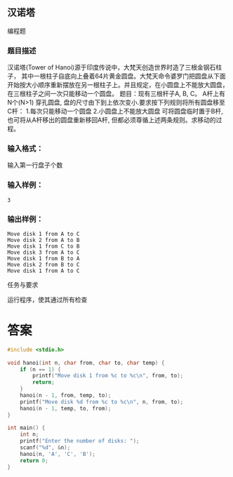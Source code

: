 ## 汉诺塔

编程题

### 题目描述

汉诺塔(Tower of Hanoi)源于印度传说中，大梵天创造世界时造了三根金钢石柱子，
其中一根柱子自底向上叠着64片黄金圆盘。大梵天命令婆罗门把圆盘从下面开始按大小顺序重新摆放在另一根柱子上。并且规定，在小圆盘上不能放大圆盘，在三根柱子之间一次只能移动一个圆盘。
题目：现有三根杆子A, B, C。
A杆上有N个(N>1) 穿孔圆盘, 盘的尺寸由下到上依次变小.要求按下列规则将所有圆盘移至C杆：
1.每次只能移动一个圆盘
2.小圆盘上不能放大圆盘
可将圆盘临时置于B杆, 也可将从A杆移出的圆盘重新移回A杆, 但都必须尊循上述两条规则。求移动的过程。

### 输入格式：

输入第一行盘子个数

### 输入样例：

```
3
```

### 输出样例：

```
Move disk 1 from A to C
Move disk 2 from A to B
Move disk 1 from C to B
Move disk 3 from A to C
Move disk 1 from B to A
Move disk 2 from B to C
Move disk 1 from A to C
```

任务与要求

运行程序，使其通过所有检查

# 答案
```c
#include <stdio.h>  
  
void hanoi(int n, char from, char to, char temp) {  
    if (n == 1) {  
        printf("Move disk 1 from %c to %c\n", from, to);  
        return;  
    }  
    hanoi(n - 1, from, temp, to);  
    printf("Move disk %d from %c to %c\n", n, from, to);  
    hanoi(n - 1, temp, to, from);  
}  
  
int main() {  
    int n;  
    printf("Enter the number of disks: ");  
    scanf("%d", &n);  
    hanoi(n, 'A', 'C', 'B');  
    return 0;  
}
```